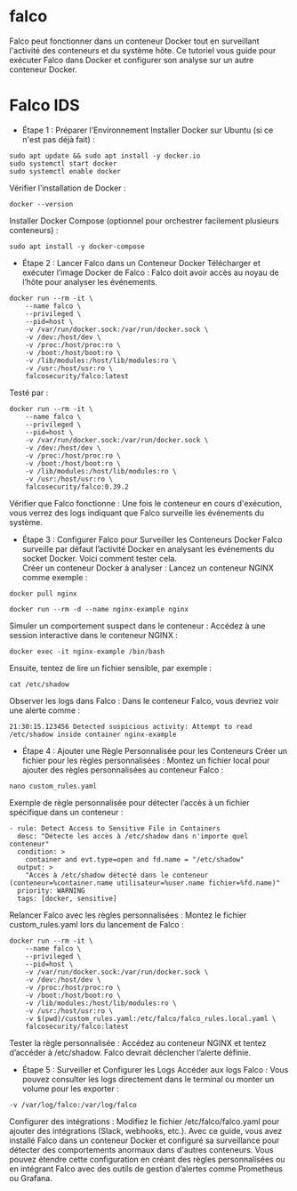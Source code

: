 # falco

Falco peut fonctionner dans un conteneur Docker tout en surveillant l'activité des conteneurs et du système hôte. Ce tutoriel vous guide pour exécuter Falco dans Docker et configurer son analyse sur un autre conteneur Docker.
# Falco IDS 
* Étape 1 : Préparer l’Environnement
Installer Docker sur Ubuntu (si ce n'est pas déjà fait) :
```
sudo apt update && sudo apt install -y docker.io
sudo systemctl start docker
sudo systemctl enable docker
```
Vérifier l’installation de Docker :
```
docker --version
```
Installer Docker Compose (optionnel pour orchestrer facilement plusieurs conteneurs) :
```
sudo apt install -y docker-compose
```
* Étape 2 : Lancer Falco dans un Conteneur Docker
Télécharger et exécuter l’image Docker de Falco : Falco doit avoir accès au noyau de l’hôte pour analyser les événements.
```
docker run --rm -it \
    --name falco \
    --privileged \
    --pid=host \
    -v /var/run/docker.sock:/var/run/docker.sock \
    -v /dev:/host/dev \
    -v /proc:/host/proc:ro \
    -v /boot:/host/boot:ro \
    -v /lib/modules:/host/lib/modules:ro \
    -v /usr:/host/usr:ro \
    falcosecurity/falco:latest
```
Testé par : 
```
docker run --rm -it \
    --name falco \
    --privileged \
    --pid=host \
    -v /var/run/docker.sock:/var/run/docker.sock \
    -v /dev:/host/dev \
    -v /proc:/host/proc:ro \
    -v /boot:/host/boot:ro \
    -v /lib/modules:/host/lib/modules:ro \
    -v /usr:/host/usr:ro \
    falcosecurity/falco:0.39.2
```

Vérifier que Falco fonctionne : Une fois le conteneur en cours d'exécution, vous verrez des logs indiquant que Falco surveille les événements du système.

* Étape 3 : Configurer Falco pour Surveiller les Conteneurs Docker
Falco surveille par défaut l’activité Docker en analysant les événements du socket Docker. Voici comment tester cela. </br>
Créer un conteneur Docker à analyser : Lancez un conteneur NGINX comme exemple : </br>
```
docker pull nginx
```
```
docker run --rm -d --name nginx-example nginx
```
Simuler un comportement suspect dans le conteneur : Accédez à une session interactive dans le conteneur NGINX :
```
docker exec -it nginx-example /bin/bash
```
Ensuite, tentez de lire un fichier sensible, par exemple :
```
cat /etc/shadow
```
Observer les logs dans Falco : Dans le conteneur Falco, vous devriez voir une alerte comme :
```
21:30:15.123456 Detected suspicious activity: Attempt to read /etc/shadow inside container nginx-example
```
* Étape 4 : Ajouter une Règle Personnalisée pour les Conteneurs
Créer un fichier pour les règles personnalisées : Montez un fichier local pour ajouter des règles personnalisées au conteneur Falco :
```
nano custom_rules.yaml
```
Exemple de règle personnalisée pour détecter l’accès à un fichier spécifique dans un conteneur :

```
- rule: Detect Access to Sensitive File in Containers
  desc: "Détecte les accès à /etc/shadow dans n'importe quel conteneur"
  condition: >
    container and evt.type=open and fd.name = "/etc/shadow"
  output: >
    "Accès à /etc/shadow détecté dans le conteneur (conteneur=%container.name utilisateur=%user.name fichier=%fd.name)"
  priority: WARNING
  tags: [docker, sensitive]
```
Relancer Falco avec les règles personnalisées : Montez le fichier custom_rules.yaml lors du lancement de Falco :
```
docker run --rm -it \
    --name falco \
    --privileged \
    --pid=host \
    -v /var/run/docker.sock:/var/run/docker.sock \
    -v /dev:/host/dev \
    -v /proc:/host/proc:ro \
    -v /boot:/host/boot:ro \
    -v /lib/modules:/host/lib/modules:ro \
    -v /usr:/host/usr:ro \
    -v $(pwd)/custom_rules.yaml:/etc/falco/falco_rules.local.yaml \
    falcosecurity/falco:latest
```
Tester la règle personnalisée : Accédez au conteneur NGINX et tentez d’accéder à /etc/shadow. Falco devrait déclencher l’alerte définie.

* Étape 5 : Surveiller et Configurer les Logs
Accéder aux logs Falco : Vous pouvez consulter les logs directement dans le terminal ou monter un volume pour les exporter :
```
-v /var/log/falco:/var/log/falco
```
Configurer des intégrations : Modifiez le fichier /etc/falco/falco.yaml pour ajouter des intégrations (Slack, webhooks, etc.).
Avec ce guide, vous avez installé Falco dans un conteneur Docker et configuré sa surveillance pour détecter des comportements anormaux dans d'autres conteneurs. Vous pouvez étendre cette configuration en créant des règles personnalisées ou en intégrant Falco avec des outils de gestion d’alertes comme Prometheus ou Grafana.
